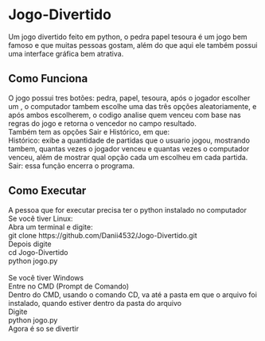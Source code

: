 # Jogo-Divertido
Um jogo divertido feito em python, o pedra papel tesoura é um jogo bem famoso e que muitas pessoas gostam, além do que aqui ele também possui uma interface gráfica bem atrativa.

<h2>Como Funciona</h2>
O jogo possui tres botões: pedra, papel, tesoura, após o jogador escolher um , o computador tambem escolhe uma das três opções aleatoriamente,
e após ambos escolherem, o codigo analise quem venceu com base nas regras do jogo e retorna o vencedor no campo resultado.<br>
Também tem as opções Sair e Histórico, em que:<br>
Histórico: exibe a quantidade de partidas que o usuario jogou, mostrando tambem, quantas vezes o jogador venceu e quantas vezes o computador venceu,
além de mostrar qual opção cada um escolheu em cada partida.<br>
Sair: essa função encerra o programa.
<br>
<h2>Como Executar</h2>
A pessoa que for executar precisa ter o python instalado no computador
<br>
Se você tiver Linux: 
<br>
Abra um terminal e digite:
<br>
git clone https://github.com/Danii4532/Jogo-Divertido.git
<br>
Depois digite
<br>
cd Jogo-Divertido
<br>
python jogo.py
<br>
<br>
Se você tiver Windows
<br>
Entre no CMD (Prompt de Comando)
<br>
Dentro do CMD, usando o comando CD, va até a pasta em que o arquivo foi instalado, quando estiver dentro da pasta do arquivo
<br>
Digite
<br>
python jogo.py
<br>
Agora é so se divertir
